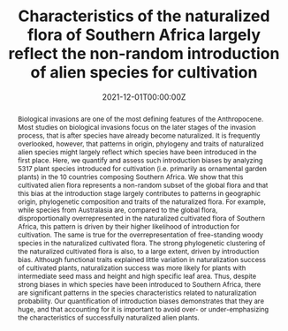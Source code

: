 ---
title: "Characteristics of the naturalized flora of Southern Africa largely reflect the non‐random introduction of alien species for cultivation"
authors:
- Ali Omer
- Trevor Fristoe
- admin
- Noëlie Maurel
- Patrick Weigelt
- Holger Kreft
- Jonas Bleilevens
- Wayne Dawson
- Franz Essl
- Jan Pergl
- Petr Pyšek
- Mark van Kleunen
date: "2021-12-01T00:00:00Z"

# Publication type.
# Legend: 0 = Uncategorized; 1 = Conference paper; 2 = Journal article;
# 3 = Preprint / Working Paper; 4 = Report; 5 = Book; 6 = Book section;
# 7 = Thesis; 8 = Patent
publication_types: ["2"]

# Publication name and optional abbreviated publication name.
publication: "**Ecography** 44: 1812-1825"
publication_short: ""

abstract: Biological invasions are one of the most defining features of the Anthropocene. Most studies on biological invasions focus on the later stages of the invasion process, that is after species have already become naturalized. It is frequently overlooked, however, that patterns in origin, phylogeny and traits of naturalized alien species might largely reflect which species have been introduced in the first place. Here, we quantify and assess such introduction biases by analyzing 5317 plant species introduced for cultivation (i.e. primarily as ornamental garden plants) in the 10 countries composing Southern Africa. We show that this cultivated alien flora represents a non-random subset of the global flora and that this bias at the introduction stage largely contributes to patterns in geographic origin, phylogenetic composition and traits of the naturalized flora. For example, while species from Australasia are, compared to the global flora, disproportionally overrepresented in the naturalized cultivated flora of Southern Africa, this pattern is driven by their higher likelihood of introduction for cultivation. The same is true for the overrepresentation of free-standing woody species in the naturalized cultivated flora. The strong phylogenetic clustering of the naturalized cultivated flora is also, to a large extent, driven by introduction bias. Although functional traits explained little variation in naturalization success of cultivated plants, naturalization success was more likely for plants with intermediate seed mass and height and high specific leaf area. Thus, despite strong biases in which species have been introduced to Southern Africa, there are significant patterns in the species characteristics related to naturalization probability. Our quantification of introduction biases demonstrates that they are huge, and that accounting for it is important to avoid over- or under-emphasizing the characteristics of successfully naturalized alien plants.

tags:
- Biological Invasions
featured: false

# links:
# - name: ""
#   url: ""
url_pdf: 'https://github.com/qiang-yang-ecology/papers/blob/main/Ecography%20-%202021%20-%20Omer.pdf'
url_code: ''
url_dataset: ''
url_poster: ''
url_project: ''
url_slides: ''
url_source: ''
url_video: ''

---